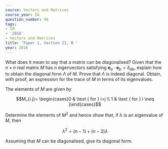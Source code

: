 ```yaml
---
course: Vectors and Matrices
course_year: IA
question_number: 46
tags:
- IA
- '2016'
- Vectors and Matrices
title: 'Paper 1, Section II, B '
year: 2016
---
```




What does it mean to say that a matrix can be diagonalised? Given that the $n \times n$ real matrix $M$ has $n$ eigenvectors satisfying $\mathbf{e}_{a} \cdot \mathbf{e}_{b}=\delta_{a b}$, explain how to obtain the diagonal form $\Lambda$ of $M$. Prove that $\Lambda$ is indeed diagonal. Obtain, with proof, an expression for the trace of $M$ in terms of its eigenvalues.

The elements of $M$ are given by

$$M_{i j}= \begin{cases}0 & \text { for } i=j \\ 1 & \text { for } i \neq j\end{cases}$$

Determine the elements of $M^{2}$ and hence show that, if $\lambda$ is an eigenvalue of $M$, then

$$\lambda^{2}=(n-1)+(n-2) \lambda$$

Assuming that $M$ can be diagonalised, give its diagonal form.